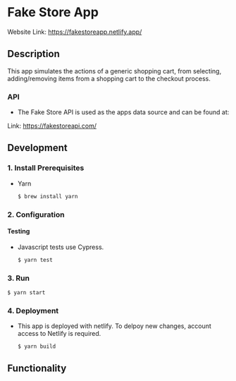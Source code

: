 # Fake Store App

Website Link: https://fakestoreapp.netlify.app/

## Description

This app simulates the actions of a generic shopping cart, from selecting, adding/removing items from a shopping cart to the checkout process.

### API

- The Fake Store API is used as the apps data source and can be found at:

Link: https://fakestoreapi.com/

## Development

### 1. Install Prerequisites

- Yarn

  ```bash
  $ brew install yarn
  ```


### 2. Configuration

#### Testing

- Javascript tests use Cypress.

  ```bash
  $ yarn test
  ```

### 3. Run

  ```bash
  $ yarn start
  ```


### 4. Deployment

- This app is deployed with netlify. To delpoy new changes, account access to Netlify is required.

  ```bash
  $ yarn build
  ```


## Functionality
